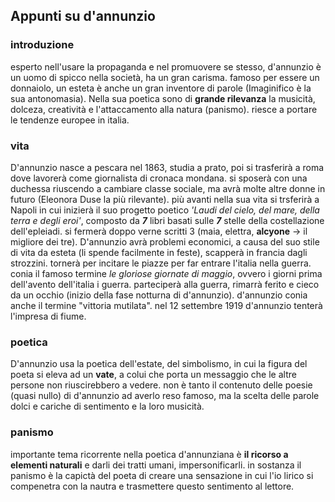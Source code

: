 ## Appunti su d'annunzio
### introduzione 

esperto nell'usare la propaganda e nel promuovere se stesso, d'annunzio è un uomo di spicco nella società, ha un gran carisma. 
famoso per essere un donnaiolo, un esteta è anche un gran inventore di parole (Imaginifico è la sua antonomasia). Nella sua poetica
sono di **grande rilevanza** la musicità, dolceza, creatività e l'attaccamento alla natura (panismo). riesce a portare le tendenze europee in italia.

### vita
D'annunzio nasce a pescara nel 1863, studia a prato, poi si trasferirà a roma dove lavorerà come giornalista di cronaca mondana.
si sposerà con una duchessa riuscendo a cambiare classe sociale, ma avrà molte altre donne in futuro (Eleonora Duse la più rilevante). più avanti nella sua vita si trsferirà a Napoli in cui inizierà il suo progetto poetico
*'Laudi del cielo, del mare, della terra e degli eroi'*, composto da ***7*** libri basati sulle ***7*** stelle della costellazione dell'epleiadi.
si fermerà doppo verne scritti 3 (maia, elettra, **alcyone** -> il migliore dei tre). D'annunzio avrà problemi economici, a causa del suo stile di vita
da esteta (li spende facilmente in feste), scapperà in francia dagli strozzini. tornerà per incitare le piazze per far entrare l'italia nella guerra.
conia il famoso termine *le gloriose giornate di maggio*, ovvero i giorni prima dell'avento dell'italia i guerra. parteciperà alla guerra, rimarrà
ferito e cieco da un occhio (inizio della fase notturna di d'annunzio). d'annunzio conia anche il termine "vittoria mutilata". nel 12 settembre 1919
d'annunzio tenterà l'impresa di fiume. 

### poetica
D'annunzio usa la poetica dell'estate, del simbolismo, in cui la figura del poeta si eleva ad un **vate**, a colui che porta un messaggio
che le altre persone non riuscirebbero a vedere. non è tanto il contenuto delle poesie (quasi nullo) di d'annunzio ad averlo reso famoso, ma la scelta delle parole
dolci e cariche di sentimento e la loro musicità. 
### panismo 
importante tema ricorrente nella poetica d'annunziana è **il ricorso a elementi naturali** e darli dei tratti umani, impersonificarli. 
in sostanza il panismo è la capictà del poeta di creare una sensazione in cui l'io lirico si compenetra con la nautra e trasmettere questo sentimento al lettore.
